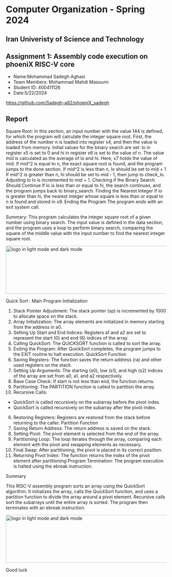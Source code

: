 Computer Organization - Spring 2024
==============================================================
## Iran Univeristy of Science and Technology
## Assignment 1: Assembly code execution on phoeniX RISC-V core

- Name:Mohammad Sadegh Aghasi
- Team Members: Mohammad Mahdi Masoumi
- Student ID: 400411126
- Date:5/22/2024

https://github.com/Sadegh-a82/phoeniX_sadegh

## Report
Square Root:
In this section, an input number with the value 144 is defined, for which the program will calculate the integer square root.
First, the address of the number n is loaded into register x4, and then the value is loaded from memory.
Initial values for the binary search are set: lo in register x5 is set to 0 and hi in register x6 is set to the value of n.
The value mid is calculated as the average of lo and hi. Here, x7 holds the value of mid.
If mid^2 is equal to n, the exact square root is found, and the program jumps to the done section.
If mid^2 is less than n, lo should be set to mid + 1
If mid^2 is greater than n, hi should be set to mid - 1, then jump to check_lo.
Adjusting lo
lo is incremented to mid + 1.
Checking if the Binary Search Should Continue
If lo is less than or equal to hi, the search continues, and the program jumps back to binary_search.
Finding the Nearest Integer
If lo is greater than hi, the nearest integer whose square is less than or equal to n is found and stored in x9.
Ending the Program
The program ends with an exit system call.


Summary:
This program calculates the integer square root of a given number using binary search. The input value is defined in the data section, and the program uses a loop to perform binary search, comparing the square of the middle value with the input number to find the nearest integer square root.

<picture>
    <source media="(prefers-color-scheme: dark)" srcset="https://github.com/phoeniX-Digital-Design/phoeniX/blob/main/Documents/Images/phoenix_full_logotype_bb.png" width="530" height="150" style="vertical-align:middle">
    <img alt="logo in light mode and dark mode" src="https://github.com/phoeniX-Digital-Design/phoeniX/blob/main/Documents/Images/phoenix_full_logotype.png" width="530" height="150" style="vertical-align:middle"> 
</picture> 



















Quick Sort :
Main Program Initialization
1. Stack Pointer Adjustment: The stack pointer (sp) is incremented by 1000 to allocate space on the stack.
2. Array Initialization: The array elements are initialized in memory starting from the address in a0.
3. Setting Up Start and End Indices: Registers a1 and a2 are set to represent the start (0) and end (6) indices of the array.
4. Calling QuickSort: The QUICKSORT function is called to sort the array.
5. Exiting the Program: After QuickSort completes, the program jumps to the EXIT routine to halt execution.
QuickSort Function
1. Saving Registers: The function saves the return address (ra) and other used registers on the stack.
2. Setting Up Arguments: The starting (s0), low (s1), and high (s2) indices of the array are set from a0, a1, and a2 respectively.
3. Base Case Check: If start is not less than end, the function returns.
4. Partitioning: The PARTITION function is called to partition the array.
5. Recursive Calls:
* QuickSort is called recursively on the subarray before the pivot index.
* QuickSort is called recursively on the subarray after the pivot index.
6. Restoring Registers: Registers are restored from the stack before returning to the caller.
Partition Function
1. Saving Return Address: The return address is saved on the stack.
2. Setting Pivot: The pivot element is selected from the end of the array.
3. Partitioning Loop: The loop iterates through the array, comparing each element with the pivot and swapping elements as necessary.
4. Final Swap: After partitioning, the pivot is placed in its correct position.
5. Returning Pivot Index: The function returns the index of the pivot element after partitioning
Program Termination: The program execution is halted using the ebreak instruction.

Summary

This RISC-V assembly program sorts an array using the QuickSort algorithm. It initializes the array, calls the QuickSort function, and uses a partition function to divide the array around a pivot element. Recursive calls sort the subarrays until the entire array is sorted. The program then terminates with an ebreak instruction.


<picture>
    <source media="(prefers-color-scheme: dark)" srcset="https://github.com/phoeniX-Digital-Design/phoeniX/blob/main/Documents/Images/phoenix_full_logotype_bb.png" width="530" height="150" style="vertical-align:middle">
    <img alt="logo in light mode and dark mode" src="https://github.com/phoeniX-Digital-Design/phoeniX/blob/main/Documents/Images/phoenix_full_logotype.png" width="530" height="150" style="vertical-align:middle"> 
</picture> 





Good luck
